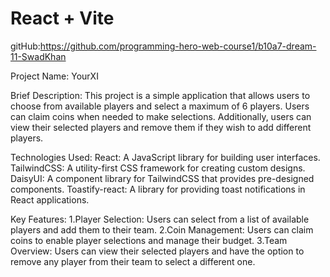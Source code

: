 # React + Vite

gitHub:https://github.com/programming-hero-web-course1/b10a7-dream-11-SwadKhan

Project Name:
YourXI

Brief Description:
This project is a simple application that allows users to choose from available players and select a maximum of 6 players. Users can claim coins when needed to make selections. Additionally, users can view their selected players and remove them if they wish to add different players.

Technologies Used:
React: A JavaScript library for building user interfaces.
TailwindCSS: A utility-first CSS framework for creating custom designs.
DaisyUI: A component library for TailwindCSS that provides pre-designed components.
Toastify-react: A library for providing toast notifications in React applications.

Key Features:
1.Player Selection: Users can select from a list of available players and add them to their team.
2.Coin Management: Users can claim coins to enable player selections and manage their budget.
3.Team Overview: Users can view their selected players and have the option to remove any player from their team to select a different one.
